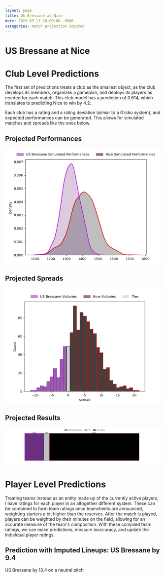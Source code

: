 ```yaml
---  
layout: page  
title: US Bressane at Nice  
date: 2023-03-11 18:00:00 -0500  
categories: match projection imputed  
---
```

# US Bressane at Nice

# Club Level Predictions


The first set of predictions treats a club as the smallest object, as the club develops its members, organizes a gameplan, and deploys its players as needed for each match. This club model has a prediction of 0.614, which translates to predicting Nice to win by 4.2.

Each club has a rating and a rating deviation (simiar to a Glicko system), and expected performances can be generated. This allows for simulated matches and spreads like the ones below.
## Projected Performances


![Projected Performances](plots/performances_2023-03-11-Nice-USBressane.png)
## Projected Spreads


![Projected Spreads](plots/spreads_2023-03-11-Nice-USBressane.png)
## Projected Results


![Projected Results](plots/resultbar_2023-03-11-Nice-USBressane.png)
# Player Level Predictions


Treating teams instead as an entity made up of the currently active players, I have ratings for each player in an altogether different system. These can be combined to form team ratings once teamsheets are announced, weighting starters a bit higher than the reserves. After the match is played, players can be weighted by their minutes on the field, allowing for an accurate measure of the team's composition. With these compiled team ratings, we can make predictions, measure inaccuracy, and update the individual player ratings.
## Prediction with Imputed Lineups: US Bressane by 9.4


US Bressane by 13.4 on a neutral pitch

